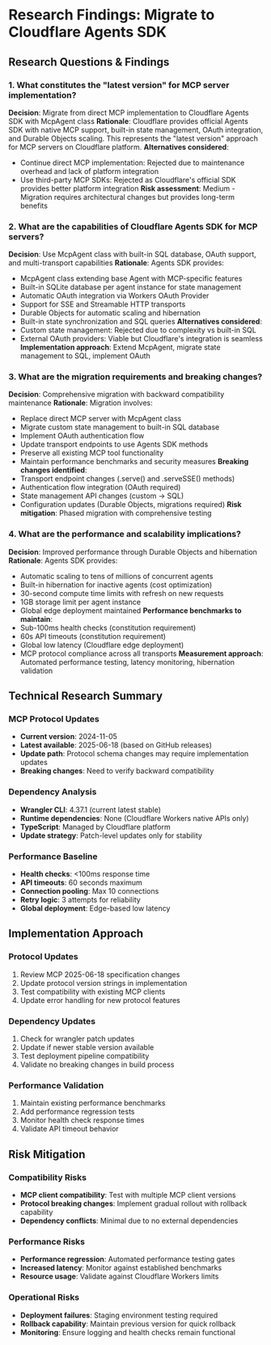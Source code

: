 # Research Findings: Migrate to Cloudflare Agents SDK

## Research Questions & Findings

### 1. What constitutes the "latest version" for MCP server implementation?

**Decision**: Migrate from direct MCP implementation to Cloudflare Agents SDK with McpAgent class
**Rationale**: Cloudflare provides official Agents SDK with native MCP support, built-in state management, OAuth integration, and Durable Objects scaling. This represents the "latest version" approach for MCP servers on Cloudflare platform.
**Alternatives considered**:
- Continue direct MCP implementation: Rejected due to maintenance overhead and lack of platform integration
- Use third-party MCP SDKs: Rejected as Cloudflare's official SDK provides better platform integration
**Risk assessment**: Medium - Migration requires architectural changes but provides long-term benefits

### 2. What are the capabilities of Cloudflare Agents SDK for MCP servers?

**Decision**: Use McpAgent class with built-in SQL database, OAuth support, and multi-transport capabilities
**Rationale**: Agents SDK provides:
- McpAgent class extending base Agent with MCP-specific features
- Built-in SQLite database per agent instance for state management
- Automatic OAuth integration via Workers OAuth Provider
- Support for SSE and Streamable HTTP transports
- Durable Objects for automatic scaling and hibernation
- Built-in state synchronization and SQL queries
**Alternatives considered**:
- Custom state management: Rejected due to complexity vs built-in SQL
- External OAuth providers: Viable but Cloudflare's integration is seamless
**Implementation approach**: Extend McpAgent, migrate state management to SQL, implement OAuth

### 3. What are the migration requirements and breaking changes?

**Decision**: Comprehensive migration with backward compatibility maintenance
**Rationale**: Migration involves:
- Replace direct MCP server with McpAgent class
- Migrate custom state management to built-in SQL database
- Implement OAuth authentication flow
- Update transport endpoints to use Agents SDK methods
- Preserve all existing MCP tool functionality
- Maintain performance benchmarks and security measures
**Breaking changes identified**:
- Transport endpoint changes (.serve() and .serveSSE() methods)
- Authentication flow integration (OAuth required)
- State management API changes (custom → SQL)
- Configuration updates (Durable Objects, migrations required)
**Risk mitigation**: Phased migration with comprehensive testing

### 4. What are the performance and scalability implications?

**Decision**: Improved performance through Durable Objects and hibernation
**Rationale**: Agents SDK provides:
- Automatic scaling to tens of millions of concurrent agents
- Built-in hibernation for inactive agents (cost optimization)
- 30-second compute time limits with refresh on new requests
- 1GB storage limit per agent instance
- Global edge deployment maintained
**Performance benchmarks to maintain**:
- Sub-100ms health checks (constitution requirement)
- 60s API timeouts (constitution requirement)
- Global low latency (Cloudflare edge deployment)
- MCP protocol compliance across all transports
**Measurement approach**: Automated performance testing, latency monitoring, hibernation validation

## Technical Research Summary

### MCP Protocol Updates
- **Current version**: 2024-11-05
- **Latest available**: 2025-06-18 (based on GitHub releases)
- **Update path**: Protocol schema changes may require implementation updates
- **Breaking changes**: Need to verify backward compatibility

### Dependency Analysis
- **Wrangler CLI**: 4.37.1 (current latest stable)
- **Runtime dependencies**: None (Cloudflare Workers native APIs only)
- **TypeScript**: Managed by Cloudflare platform
- **Update strategy**: Patch-level updates only for stability

### Performance Baseline
- **Health checks**: <100ms response time
- **API timeouts**: 60 seconds maximum
- **Connection pooling**: Max 10 connections
- **Retry logic**: 3 attempts for reliability
- **Global deployment**: Edge-based low latency

## Implementation Approach

### Protocol Updates
1. Review MCP 2025-06-18 specification changes
2. Update protocol version strings in implementation
3. Test compatibility with existing MCP clients
4. Update error handling for new protocol features

### Dependency Updates
1. Check for wrangler patch updates
2. Update if newer stable version available
3. Test deployment pipeline compatibility
4. Validate no breaking changes in build process

### Performance Validation
1. Maintain existing performance benchmarks
2. Add performance regression tests
3. Monitor health check response times
4. Validate API timeout behavior

## Risk Mitigation

### Compatibility Risks
- **MCP client compatibility**: Test with multiple MCP client versions
- **Protocol breaking changes**: Implement gradual rollout with rollback capability
- **Dependency conflicts**: Minimal due to no external dependencies

### Performance Risks
- **Performance regression**: Automated performance testing gates
- **Increased latency**: Monitor against established benchmarks
- **Resource usage**: Validate against Cloudflare Workers limits

### Operational Risks
- **Deployment failures**: Staging environment testing required
- **Rollback capability**: Maintain previous version for quick rollback
- **Monitoring**: Ensure logging and health checks remain functional